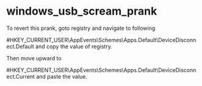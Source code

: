 # windows_usb_scream_prank
To revert this prank, goto registry and navigate to following 

 #HKEY_CURRENT_USER\AppEvents\Schemes\Apps\.Default\DeviceDisconnect\.Default and copy the value of registry.
 
 Then move upward to 
 
 #HKEY_CURRENT_USER\AppEvents\Schemes\Apps\.Default\DeviceDisconnect\.Current  and paste the value.
